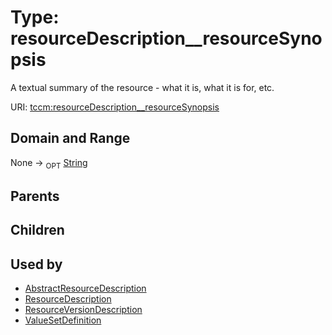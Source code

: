 
# Type: resourceDescription__resourceSynopsis


A textual summary of the resource - what it is, what it is for, etc.

URI: [tccm:resourceDescription__resourceSynopsis](https://hotecosystem.org/tccm/resourceDescription__resourceSynopsis)


## Domain and Range

None ->  <sub>OPT</sub> [String](types/String.md)

## Parents


## Children


## Used by

 * [AbstractResourceDescription](AbstractResourceDescription.md)
 * [ResourceDescription](ResourceDescription.md)
 * [ResourceVersionDescription](ResourceVersionDescription.md)
 * [ValueSetDefinition](ValueSetDefinition.md)
